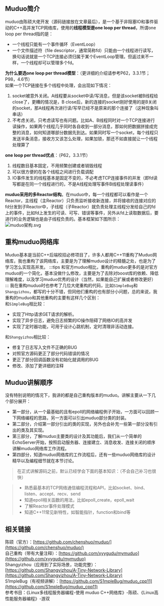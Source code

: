 <a name="rOxT7"></a>
## Muduo简介
muduo由陈硕大佬开发（源码链接放在文章最后），是一个基于非阻塞IO和事件驱动的C++高并发TCP网络库，使用的**线程模型是one loop per thread**，所谓one loop per thread指的是：

- 一个线程只能有一个事件循环（EventLoop）
- 一个文件描述符（file descriptor，通常简称fd）只能由一个线程进行读写，换句话说就是一个TCP连接必须归属于某个EventLoop管理。但返过来不一样，一个线程却可以管理多个fd。

**为什么要选one loop per thread模型**：（更详细的介绍请参考P62，3.3.1节；P98，4.6节）<br />如果一个TCP链接在多个线程中处理，会出现如下情况：

1. socket被意外关闭。A线程要从socket中读/写消息，但是该socket被B线程给close了，更糟的情况是，B close后，新的连接的socket刚好使用的是B关闭的socket，那A线程再次进行读/写早已经不是原来的那个连接了（这种现象叫串话）
2. 不考虑关闭，只考虑读写也有问题。比如A、B线程同时对一个TCP连接进行读操作，如果两个线程几乎同时各自收到一部分消息，那如何把数据拼接成完整的消息，如何知道哪部分数据先到达。如果同时写一个socket，每个线程只发送半条消息，接收方又该怎么处理，如果加锁，那还不如直接就让一个线程处理算了

**one loop per thread优点**：（P62，3.3.1节）

1. 线程数目基本固定，不用频繁创建或者销毁线程
2. 可以很方便的在各个线程之间进行负载调配
3. IO事件发生的线程基本是固定不变的，不必考虑TCP连接事件的并发（即fd读写都是在同一个线程进行的，不是A线程处理写事件B线程处理读事件）

**muduo采用的多Reactor结构**。在muduo中，每一个线程都可以看作是一个Reactor，主线程（主Reactor）只负责监听接收新连接，并将接收的连接对应的fd分发到子Reactor中，子线程（子Reactor）就负责处理主线程分发给自己的fd上的事件，比如fd上发生的可读、可写、错误等事件，另外从fd上读取数据后，要进行的业务逻辑也是由子线程负责的。基本框架如下图所示：<br />![muduo架构.svg](https://cdn.nlark.com/yuque/0/2023/svg/27222704/1684649929046-f22fd0ee-356f-4e79-8811-9558a5f7cc5e.svg#clientId=uf5f0e048-0e5a-4&from=paste&height=324&id=ued9364af&originHeight=261&originWidth=375&originalType=binary&ratio=1.25&rotation=0&showTitle=false&size=39047&status=done&style=none&taskId=u8b19c9b7-11aa-4c3b-8733-0a64165316c&title=&width=466)
<a name="jjXCG"></a>
## 重构muduo网络库
Muduo基本是当前C++后端校招必修项目了，许多人都用C++11重构了Muduo网络库，我也重构了该网络库，主要是为了理解muduo设计的精髓之处，也是为了学习怎么实现高并发。
:::tips
和官方muduo相比，重构的muduo更多的是对官方muduo的一个简化，基本没做什么修改，主要是为了去除对boost库的依赖、降低理解难度，以及学习muduo优秀的设计（当然，如果能自己扩展或者修改更好）
:::
我在重构muduo时也参考了几位大佬重构的代码，比如`S1mpleBug`和`Shangyizhou`，都写的十分不错，但同他们重构的也有部分小问题，总的来说，我重构的muduo和其他重构的主要有这样几个区别：<br />和`S1mpleBug`相比较：

- 实现了Http请求GET请求的解析。
- 实现了异步日志，避免日志频繁的IO操作阻碍了网络IO的高并发
- 实现了定时器功能，可用于设计心跳机制，定时清理非活动连接。

和`Shangyizhou`相比较：

- 修复了日志写入文件不正确的BUG
- 对照官方源码更正了部分代码错误的情况
- 更正了部分回调函数没有初始化就调用的BUG
- 修改、添加了更详细的注释
<a name="Vt6hr"></a>
## Muduo讲解顺序
没有特别说明的情况下，我讲的都是自己重构版本的muduo。讲解主要从一下几个部分展开：

- 第一部分，从一个最基础的且有epoll的网络编程例子开始，一方面可以回顾一下网络编程的思路，另一方面可以引出muduo部分类的封装。
- 第二部分，介绍第一部分引出的类的实现，另外也会补充一些第一部分没有引出的类及其实现。
- 第三部分，了解muduo主要类的设计及其功能后，我们从一个简单的EchoServer开始，按照启动服务器、连接建立、消息收发、连接关闭的顺序讲解muduo网络库工作流程。
- 第四部分，知道muduo网络库的工作流程后，还有一些muduo网络库的设计精华以及编程细节就在本节讨论。

> 在正式讲解源码之前，默认已经学会下面的基本知识：（不会自己补习也很快）

> - 熟悉最基本的TCP网络通信编程流程和API，比如socket、bind、listen、accept、recv、send
> - 知道epoll相关函数的用法，比如epoll_create，epoll_wait
> - 了解Reactor事件处理模式
> - 知道C++11常见新特性，如智能指针，function和bind等

<a name="ORzFu"></a>
## 相关链接
陈硕（官方）：[https://github.com/chenshuo/muduo/](https://github.com/chenshuo/muduo/)<br />自己重构（带有大量注释）：[https://github.com/xyygudu/mymuduo](https://github.com/xyygudu/mymuduo)<br />Shangyizhou（应用到了实际场景，功能完整）：[https://github.com/Shangyizhou/A-Tiny-Network-Library](https://github.com/Shangyizhou/A-Tiny-Network-Library)<br />S1mpleBug（有视频讲解）：[https://github.com/S1mpleBug/muduo_cpp11](https://github.com/S1mpleBug/muduo_cpp11)<br />参考书目：《Linux多线程服务器编程-使用 muduo C++网络库》-陈硕、《Linux高性能服务器编程》-游双



